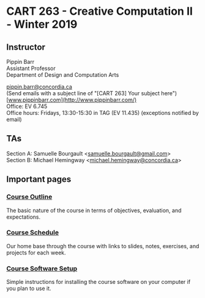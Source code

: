 # CART 263 - Creative Computation II - Winter 2019

## Instructor

Pippin Barr  
Assistant Professor  
Department of Design and Computation Arts  

[pippin.barr@concordia.ca](mailto:pippin.barr@concordia.ca)  
(Send emails with a subject line of "[CART 263] Your subject here")  
[www.pippinbarr.com](http://www.pippinbarr.com/)  
Office: EV 6.745  
Office hours: Fridays, 13:30-15:30 in TAG (EV 11.435) (exceptions notified by email)

## TAs

Section A: Samuelle Bourgault <[samuelle.bourgault@gmail.com](mailto:samuelle.bourgault@gmail.com)>  
Section B: Michael Hemingway <[michael.hemingway@concordia.ca](michael.hemingway@concordia.ca)>

## Important pages

### [Course Outline](course-information/course-cutline.md)
The basic nature of the course in terms of objectives, evaluation, and expectations.

### [Course Schedule](course-information/course-schedule.md)
Our home base through the course with links to slides, notes, exercises, and projects for each week.

### [Course Software Setup](course-information/course-software-setup.md)
Simple instructions for installing the course software on your computer if you plan to use it.

